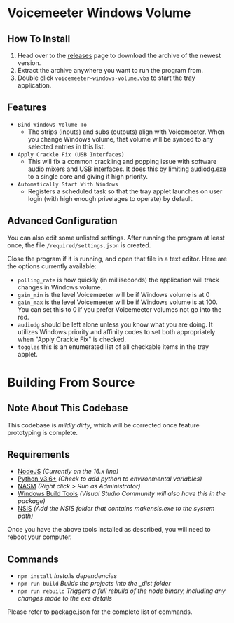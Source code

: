 # Voicemeeter Windows Volume

## How To Install

1. Head over to the [releases](https://github.com/Frosthaven/voicemeeter-windows-volume/releases/) page to download the archive of the newest version.
1. Extract the archive anywhere you want to run the program from.
1. Double click `voicemeeter-windows-volume.vbs` to start the tray application.

## Features

-   `Bind Windows Volume To`
    -   The strips (inputs) and subs (outputs) align with Voicemeeter. When you change Windows volume, that volume will be synced to any selected entries in this list.
-   `Apply Crackle Fix (USB Interfaces)`
    -   This will fix a common crackling and popping issue with software audio mixers and USB interfaces. It does this by limiting audiodg.exe to a single core and giving it high priority.
-   `Automatically Start With Windows`
    -   Registers a scheduled task so that the tray applet launches on user login (with high enough privelages to operate) by default.

## Advanced Configuration

You can also edit some unlisted settings. After running the program at least once, the file `/required/settings.json` is created.

Close the program if it is running, and open that file in a text editor. Here are the options currently available:

-   `polling_rate` is how quickly (in milliseconds) the application will track changes in Windows volume.
-   `gain_min` is the level Voicemeeter will be if Windows volume is at 0
-   `gain_max` is the level Voicemeeter will be if Windows volume is at 100. You can set this to 0 if you prefer Voicemeeter volumes not go into the red.
-   `audiodg` should be left alone unless you know what you are doing. It utilizes Windows priority and affinity codes to set both appropriately when "Apply Crackle Fix" is checked.
-   `toggles` this is an enumerated list of all checkable items in the tray applet.

# Building From Source

## Note About This Codebase

This codebase is _mildly dirty_, which will be corrected once feature prototyping is complete.

## Requirements

-   [NodeJS](https://nodejs.org/) _(Currently on the 16.x line)_
-   [Python v3.6+](https://www.python.org/downloads/) _(Check to add python to environmental variables)_
-   [NASM](https://www.nasm.us/pub/nasm/releasebuilds/2.15.04/) _(Right click > Run as Administrator)_
-   [Windows Build Tools](https://www.npmjs.com/package/windows-build-tools) _(Visual Studio Community will also have this in the package)_
-   [NSIS]() _(Add the NSIS folder that contains makensis.exe to the system path)_

Once you have the above tools installed as described, you will need to reboot your computer.

## Commands

-   `npm install` _Installs dependencies_
-   `npm run build` _Builds the projects into the \_dist folder_
-   `npm run rebuild` _Triggers a full rebuild of the node binary, including any changes made to the exe details_

Please refer to package.json for the complete list of commands.
